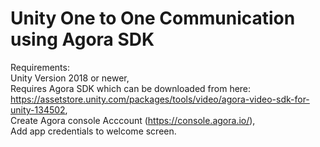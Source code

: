 # Unity One to One Communication using Agora SDK<br />


Requirements: <br />
Unity Version 2018 or newer, <br />
Requires Agora SDK which can be downloaded from here: https://assetstore.unity.com/packages/tools/video/agora-video-sdk-for-unity-134502, <br />
Create Agora console Acccount (https://console.agora.io/), <br/>Add app credentials to welcome screen.
